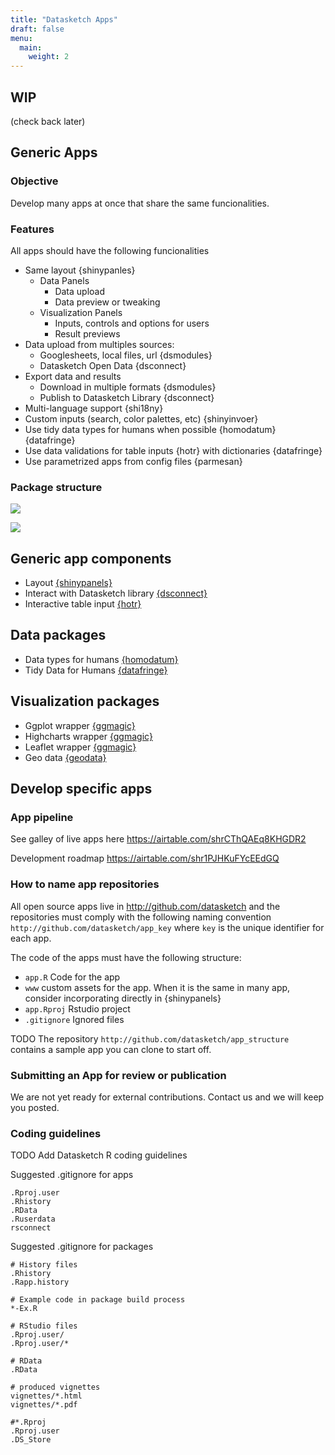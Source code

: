 ```yaml
---
title: "Datasketch Apps"
draft: false
menu:
  main:
    weight: 2
---
```


## WIP

(check back later)

## Generic Apps

### Objective

Develop many apps at once that share the same funcionalities. 


### Features

All apps should have the following funcionalities

- Same layout {shinypanles}
  - Data Panels
    - Data upload
    - Data preview or tweaking
  - Visualization Panels 
    - Inputs, controls and options for users
    - Result previews 
- Data upload from multiples sources:
  - Googlesheets, local files, url {dsmodules}
  - Datasketch Open Data {dsconnect}
- Export data and results
  - Download in multiple formats {dsmodules}
  - Publish to Datasketch Library {dsconnect}
- Multi-language support {shi18ny}
- Custom inputs (search, color palettes, etc) {shinyinvoer}
- Use tidy data types for humans when possible {homodatum} {datafringe}
- Use data validations for table inputs {hotr} with dictionaries {datafringe}
- Use parametrized apps from config files {parmesan}

### Package structure

![](/images/ds-apps-pkgs-1.jpg)


![](/images/ds-apps-pkgs-2.jpg)

## Generic app components

- Layout [{shinypanels}](http://github.com/datasketch/shinypanels)
- Interact with Datasketch library [{dsconnect}](http://github.com/datasketch/dsconnect)
- Interactive table input [{hotr}](http://github.com/datasketch/hotr)

## Data packages

- Data types for humans [{homodatum}](http://github.com/datasketch/homodatum)
- Tidy Data for Humans [{datafringe}](http://github.com/datasketch/datafringe)

## Visualization packages

- Ggplot wrapper  [{ggmagic}](http://github.com/datasketch/ggmagic)
- Highcharts wrapper  [{ggmagic}](http://github.com/datasketch/hgchmagic)
- Leaflet wrapper  [{ggmagic}](http://github.com/datasketch/lfltmagic)
- Geo data  [{geodata}](http://github.com/datasketch/geodata)


## Develop specific apps

### App pipeline

See galley of live apps here
https://airtable.com/shrCThQAEq8KHGDR2

Development roadmap
https://airtable.com/shr1PJHKuFYcEEdGQ


### How to name app repositories

All open source apps live in http://github.com/datasketch and the repositories must comply with the following naming convention `http://github.com/datasketch/app_key` where `key` is the unique identifier for each app.

The code of the apps must have the following structure:

- `app.R` Code for the app
- `www` custom assets for the app. When it is the same in many app, consider incorporating directly in {shinypanels}
- `app.Rproj` Rstudio project
- `.gitignore` Ignored files

TODO The repository `http://github.com/datasketch/app_structure` contains a sample app you can clone to start off.




### Submitting an App for review or publication

We are not yet ready for external contributions. Contact us and we will keep you posted.

### Coding guidelines

TODO Add Datasketch R coding guidelines

Suggested .gitignore for apps

```
.Rproj.user
.Rhistory
.RData
.Ruserdata
rsconnect
``` 

Suggested .gitignore for packages

```
# History files
.Rhistory
.Rapp.history

# Example code in package build process
*-Ex.R

# RStudio files
.Rproj.user/
.Rproj.user/*

# RData
.RData

# produced vignettes
vignettes/*.html
vignettes/*.pdf

#*.Rproj
.Rproj.user
.DS_Store
``` 













